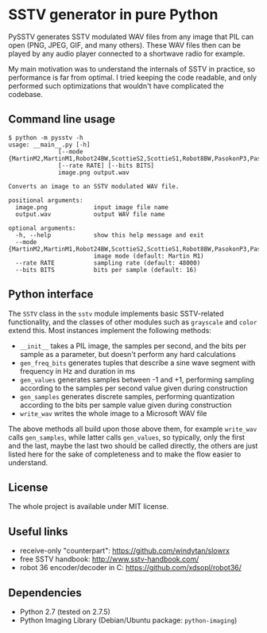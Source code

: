 SSTV generator in pure Python
=============================

PySSTV generates SSTV modulated WAV files from any image that PIL can open
(PNG, JPEG, GIF, and many others). These WAV files then can be played by any
audio player connected to a shortwave radio for example.

My main motivation was to understand the internals of SSTV in practice, so
performance is far from optimal. I tried keeping the code readable, and only
performed such optimizations that wouldn't have complicated the codebase.

Command line usage
------------------

    $ python -m pysstv -h
    usage: __main__.py [-h]
                  [--mode {MartinM2,MartinM1,Robot24BW,ScottieS2,ScottieS1,Robot8BW,PasokonP3,PasokonP5,PasokonP7}]
                  [--rate RATE] [--bits BITS]
                  image.png output.wav

    Converts an image to an SSTV modulated WAV file.

    positional arguments:
      image.png             input image file name
      output.wav            output WAV file name

    optional arguments:
      -h, --help            show this help message and exit
      --mode {MartinM2,MartinM1,Robot24BW,ScottieS2,ScottieS1,Robot8BW,PasokonP3,PasokonP5,PasokonP7}
                            image mode (default: Martin M1)
      --rate RATE           sampling rate (default: 48000)
      --bits BITS           bits per sample (default: 16)

Python interface
----------------

The `SSTV` class in the `sstv` module implements basic SSTV-related
functionality, and the classes of other modules such as `grayscale` and
`color` extend this. Most instances implement the following methods:

 - `__init__` takes a PIL image, the samples per second, and the bits per
   sample as a parameter, but doesn't perform any hard calculations
 - `gen_freq_bits` generates tuples that describe a sine wave segment with
   frequency in Hz and duration in ms
 - `gen_values` generates samples between -1 and +1, performing sampling
   according to the samples per second value given during construction
 - `gen_samples` generates discrete samples, performing quantization
   according to the bits per sample value given during construction
 - `write_wav` writes the whole image to a Microsoft WAV file

The above methods all build upon those above them, for example `write_wav`
calls `gen_samples`, while latter calls `gen_values`, so typically, only
the first and the last, maybe the last two should be called directly, the
others are just listed here for the sake of completeness and to make the
flow easier to understand.

License
-------

The whole project is available under MIT license.

Useful links
------------

 - receive-only "counterpart": https://github.com/windytan/slowrx
 - free SSTV handbook: http://www.sstv-handbook.com/
 - robot 36 encoder/decoder in C: https://github.com/xdsopl/robot36/

Dependencies
------------

 - Python 2.7 (tested on 2.7.5)
 - Python Imaging Library (Debian/Ubuntu package: `python-imaging`)
